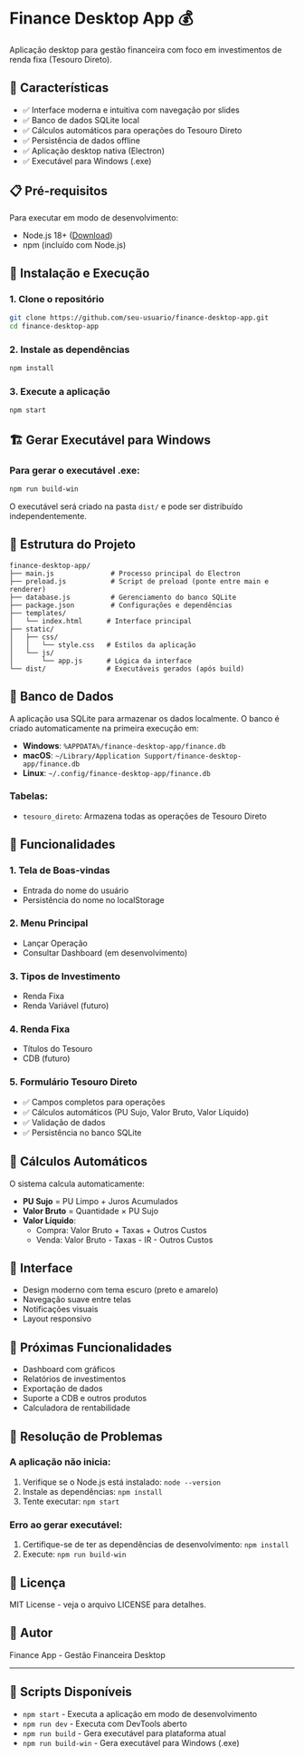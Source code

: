 # Finance Desktop App 💰

Aplicação desktop para gestão financeira com foco em investimentos de renda fixa (Tesouro Direto).

## 🚀 Características

- ✅ Interface moderna e intuitiva com navegação por slides
- ✅ Banco de dados SQLite local
- ✅ Cálculos automáticos para operações do Tesouro Direto
- ✅ Persistência de dados offline
- ✅ Aplicação desktop nativa (Electron)
- ✅ Executável para Windows (.exe)

## 📋 Pré-requisitos

Para executar em modo de desenvolvimento:
- Node.js 18+ ([Download](https://nodejs.org/))
- npm (incluído com Node.js)

## 🔧 Instalação e Execução

### 1. Clone o repositório
```bash
git clone https://github.com/seu-usuario/finance-desktop-app.git
cd finance-desktop-app
```

### 2. Instale as dependências
```bash
npm install
```

### 3. Execute a aplicação
```bash
npm start
```

## 🏗️ Gerar Executável para Windows

### Para gerar o executável .exe:
```bash
npm run build-win
```

O executável será criado na pasta `dist/` e pode ser distribuído independentemente.

## 📂 Estrutura do Projeto

```
finance-desktop-app/
├── main.js              # Processo principal do Electron
├── preload.js           # Script de preload (ponte entre main e renderer)
├── database.js          # Gerenciamento do banco SQLite
├── package.json         # Configurações e dependências
├── templates/
│   └── index.html      # Interface principal
├── static/
│   ├── css/
│   │   └── style.css   # Estilos da aplicação
│   └── js/
│       └── app.js      # Lógica da interface
└── dist/               # Executáveis gerados (após build)
```

## 💾 Banco de Dados

A aplicação usa SQLite para armazenar os dados localmente. O banco é criado automaticamente na primeira execução em:

- **Windows**: `%APPDATA%/finance-desktop-app/finance.db`
- **macOS**: `~/Library/Application Support/finance-desktop-app/finance.db`
- **Linux**: `~/.config/finance-desktop-app/finance.db`

### Tabelas:
- `tesouro_direto`: Armazena todas as operações de Tesouro Direto

## 🎯 Funcionalidades

### 1. Tela de Boas-vindas
- Entrada do nome do usuário
- Persistência do nome no localStorage

### 2. Menu Principal
- Lançar Operação
- Consultar Dashboard (em desenvolvimento)

### 3. Tipos de Investimento
- Renda Fixa
- Renda Variável (futuro)

### 4. Renda Fixa
- Títulos do Tesouro
- CDB (futuro)

### 5. Formulário Tesouro Direto
- ✅ Campos completos para operações
- ✅ Cálculos automáticos (PU Sujo, Valor Bruto, Valor Líquido)
- ✅ Validação de dados
- ✅ Persistência no banco SQLite

## 🔄 Cálculos Automáticos

O sistema calcula automaticamente:
- **PU Sujo** = PU Limpo + Juros Acumulados
- **Valor Bruto** = Quantidade × PU Sujo
- **Valor Líquido**:
  - Compra: Valor Bruto + Taxas + Outros Custos
  - Venda: Valor Bruto - Taxas - IR - Outros Custos

## 🎨 Interface

- Design moderno com tema escuro (preto e amarelo)
- Navegação suave entre telas
- Notificações visuais
- Layout responsivo

## 🚀 Próximas Funcionalidades

- Dashboard com gráficos
- Relatórios de investimentos
- Exportação de dados
- Suporte a CDB e outros produtos
- Calculadora de rentabilidade

## 🐛 Resolução de Problemas

### A aplicação não inicia:
1. Verifique se o Node.js está instalado: `node --version`
2. Instale as dependências: `npm install`
3. Tente executar: `npm start`

### Erro ao gerar executável:
1. Certifique-se de ter as dependências de desenvolvimento: `npm install`
2. Execute: `npm run build-win`

## 📝 Licença

MIT License - veja o arquivo LICENSE para detalhes.

## 👤 Autor

Finance App - Gestão Financeira Desktop

---

## 🔧 Scripts Disponíveis

- `npm start` - Executa a aplicação em modo de desenvolvimento
- `npm run dev` - Executa com DevTools aberto
- `npm run build` - Gera executável para plataforma atual
- `npm run build-win` - Gera executável para Windows (.exe)
